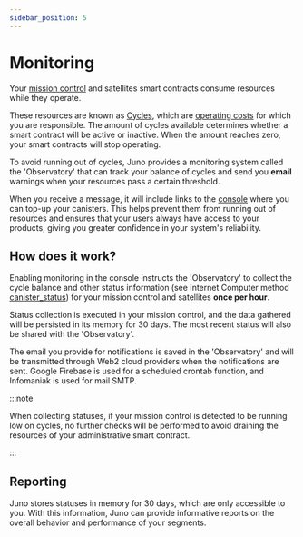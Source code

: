 ```yaml
---
sidebar_position: 5
---
```


# Monitoring

Your [mission control] and satellites smart contracts consume resources while they operate.

These resources are known as [Cycles], which are [operating costs](../pricing#operating-costs) for which you are responsible. The amount of cycles available determines whether a smart contract will be active or inactive. When the amount reaches zero, your smart contracts will stop operating.

To avoid running out of cycles, Juno provides a monitoring system called the 'Observatory' that can track your balance of cycles and send you **email** warnings when your resources pass a certain threshold.

When you receive a message, it will include links to the [console] where you can top-up your canisters. This helps prevent them from running out of resources and ensures that your users always have access to your products, giving you greater confidence in your system's reliability.

## How does it work?

Enabling monitoring in the console instructs the 'Observatory' to collect the cycle balance and other status information (see Internet Computer method [canister_status](https://internetcomputer.org/docs/current/references/ic-interface-spec/#ic-canister_status)) for your mission control and satellites **once per hour**.

Status collection is executed in your mission control, and the data gathered will be persisted in its memory for 30 days. The most recent status will also be shared with the 'Observatory'.

The email you provide for notifications is saved in the 'Observatory' and will be transmitted through Web2 cloud providers when the notifications are sent. Google Firebase is used for a scheduled crontab function, and Infomaniak is used for mail SMTP.

:::note

When collecting statuses, if your mission control is detected to be running low on cycles, no further checks will be performed to avoid draining the resources of your administrative smart contract.

:::

## Reporting

Juno stores statuses in memory for 30 days, which are only accessible to you. With this information, Juno can provide informative reports on the overall behavior and performance of your segments.

[satellite]: ../terminology.md#satellite
[mission control]: ../terminology.md#mission-control
[Cycles]: ../terminology.md#cycles
[console]: ../terminology.md#console
